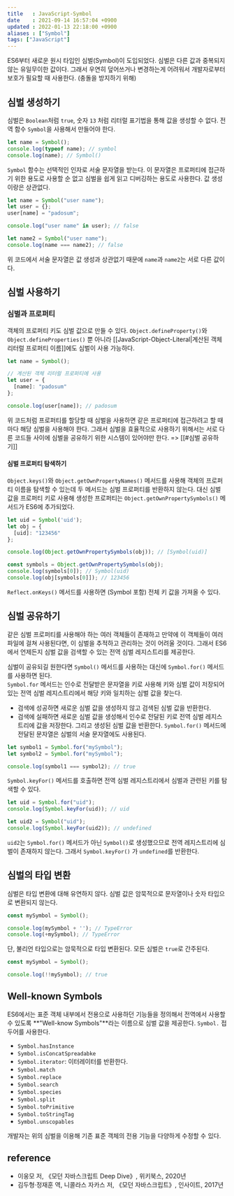 ```yaml
---
title   : JavaScript-Symbol
date    : 2021-09-14 16:57:04 +0900
updated : 2022-01-13 22:18:00 +0900
aliases : ["Symbol"]
tags: ["JavaScript"]
---
```

ES6부터 새로운 원시 타입인 심벌(Symbol)이 도입되었다. 심벌은 다른 값과 중복되지 않는 유일무이한 값이다. 그래서 우연히 덮어쓰거나 변경하는게 어려워서 개발자로부터 보호가 필요할 때 사용한다. (충돌을 방지하기 위해)

## 심벌 생성하기
심벌은 `Boolean`처럼 `true`, 숫자 `13` 처럼 리터럴 표기법을 통해 값을 생성할 수 없다. 전역 함수 `Symbol`을 사용해서 만들어야 한다.
```javascript
let name = Symbol();
console.log(typeof name); // symbol
console.log(name); // Symbol()
```

`Symbol` 함수는 선택적인 인자로 서술 문자열을 받는다. 이 문자열은 프로퍼티에 접근하기 위한 용도로 사용할 순 없고 심벌을 쉽게 읽고 디버깅하는 용도로 사용한다. 값 생성이랑은 상관없다.
```javascript
let name = Symbol("user name");
let user = {};
user[name] = "padosum";

console.log("user name" in user); // false

let name2 = Symbol("user name");
console.log(name === name2); // false 
```
위 코드에서 서술 문자열은 값 생성과 상관없기 때문에 `name`과 `name2`는 서로 다른 값이다.

## 심벌 사용하기

### 심벌과 프로퍼티
객체의 프로퍼티 키도 심벌 값으로 만들 수 있다. 
`Object.defineProperty()`와 `Object.defineProperties()` 뿐 아니라 [[JavaScript-Object-Literal|계산된 객체 리터럴 프로퍼티 이름]]에도 심벌이 사용 가능하다.
```javascript
let name = Symbol();

// 계산된 객체 리터럴 프로퍼티에 사용 
let user = {
  [name]: "padosum"
};

console.log(user[name]); // padosum
```
위 코드처럼 프로퍼티를 할당할 때 심벌을 사용하면 같은 프로퍼티에 접근하려고 할 때마다 해당 심벌을 사용해야 한다. 그래서 심벌을 효율적으로 사용하기 위해서는 서로 다른 코드들 사이에 심벌을 공유하기 위한 시스템이 있어야만 한다. => [[#심벌 공유하기]]

#### 심벌 프로퍼티 탐색하기
`Object.keys()`와 `Object.getOwnPropertyNames()` 메서드를 사용해 객체의 프로퍼티 이름을 탐색할 수 있는데 두 메서드는 심벌 프로퍼티를 반환하지 않는다. 대신 심벌 값을 프로퍼티 키로 사용해 생성한 프로퍼티는 `Object.getOwnPropertySymbols()` 메서드가 ES6에 추가되었다. 
```javascript
let uid = Symbol('uid');
let obj = {
  [uid]: "123456"
};

console.log(Object.getOwnPropertySymbols(obj)); // [Symbol(uid)]

const symbols = Object.getOwnPropertySymbols(obj);
console.log(symbols[0]); // Symbol(uid)
console.log(obj[symbols[0]]); // 123456
```

`Reflect.onKeys()` 메서드를 사용하면 (Symbol 포함) 전체 키 값을 가져올 수 있다. 


## 심벌 공유하기
같은 심벌 프로퍼티를 사용해야 하는 여러 객체들이 존재하고 만약에 이 객체들이 여러 파일에 걸쳐 사용된다면, 이 심벌을 추적하고 관리하는 것이 어려울 것이다. 그래서 ES6에서 언제든지 심벌 값을 검색할 수 있는 전역 심벌 레지스트리를 제공한다.  

심벌이 공유되길 원한다면 `Symbol()` 메서드를 사용하는 대신에 `Symbol.for()` 메서드를 사용하면 된다.  
`Symbol.for` 메서드는 인수로 전달받은 문자열을 키로 사용해 키와 심벌 값이 저장되어 있는 전역 심벌 레지스트리에서 해당 키와 일치하는 심벌 값을 찾는다.  
- 검색에 성공하면 새로운 심벌 값을 생성하지 않고 검색된 심벌 값을 반환한다.
- 검색에 실패하면 새로운 심벌 값을 생성해서 인수로 전달된 키로 전역 심벌 레지스트리에 값을 저장한다. 그리고 생성된 심벌 값을 반환한다. 
`Symbol.for()` 메서드에 전달된 문자열은 심벌의 서술 문자열에도 사용된다.
```javascript
let symbol1 = Symbol.for("mySymbol");
let symbol2 = Symbol.for("mySymbol");

console.log(symbol1 === symbol2); // true
```

`Symbol.keyFor()` 메서드를 호출하면 전역 심벌 레지스트리에서 심벌과 관련된 키를 탐색할 수 있다.
```javascript
let uid = Symbol.for("uid");
console.log(Symbol.keyFor(uid)); // uid

let uid2 = Symbol("uid");
console.log(Symbol.keyFor(uid2)); // undefined
```
`uid2`는 `Symbol.for()` 메서드가 아닌 `Symbol()`로 생성했으므로 전역 레지스트리에 심벌이 존재하지 않는다. 그래서 `Symbol.keyFor()` 가 `undefined`를 반환한다.  

## 심벌의 타입 변환
심벌은 타입 변환에 대해 유연하지 않다. 심벌 값은 암묵적으로 문자열이나 숫자 타입으로 변환되지 않는다.
```javascript
const mySymbol = Symbol();

console.log(mySymbol + ''); // TypeError
console.log(+mySymbol); // TypeError
```

단, 불리언 타입으로는 암묵적으로 타입 변환된다. 모든 심벌은 `true`로 간주된다.
```javascript
const mySymbol = Symbol();

console.log(!!mySymbol); // true
```

## Well-known Symbols
ES6에서는 표준 객체 내부에서 전용으로 사용하던 기능들을 정의해서 전역에서 사용할 수 있도록 **"Well-know Symbols"**라는 이름으로 심벌 값을 제공한다. 
`Symbol.` 접두어를 사용한다.  
- `Symbol.hasInstance`
- `Symbol.isConcatSpreadabke`
- `Symbol.iterator`: 이터레이터를 반환한다. 
- `Symbol.match`
- `Symbol.replace`
- `Symbol.search`
- `Symbol.species`
- `Symbol.split`
- `Symbol.toPrimitive`
- `Symbol.toStringTag`
- `Symbol.unscopables`

개발자는 위의 심벌을 이용해 기존 표준 객체의 전용 기능을 다양하게 수정할 수 있다.

## reference
- 이웅모 저, 《모던 자바스크립트 Deep Dive》, 위키북스, 2020년
- 김두형·정재훈 역, 니콜라스 자카스 저, 《모던 자바스크립트》, 인사이트, 2017년

